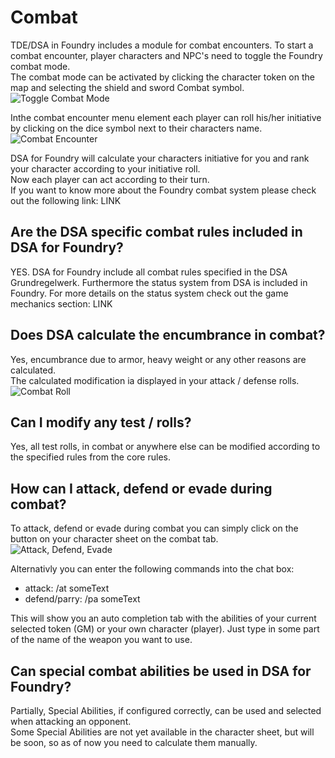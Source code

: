 # Combat  
TDE/DSA in Foundry includes a module for combat encounters. To start a combat encounter, player characters and NPC's need to toggle the Foundry combat mode.  
The combat mode can be activated by clicking the character token on the map and selecting the shield and sword Combat symbol.  
![Toggle Combat Mode](https://user-images.githubusercontent.com/75448500/106728258-8f9cf100-660c-11eb-86da-71875d518354.jpg)
  
  
Inthe combat encounter menu element each player can roll his/her initiative by clicking on the dice symbol next to their characters name.  
![Combat Encounter](https://user-images.githubusercontent.com/75448500/106728369-a93e3880-660c-11eb-82a4-61508b3353d7.jpg)
  
 
DSA for Foundry will calculate your characters initiative for you and rank your character according to your initiative roll.  
Now each player can act according to their turn.  
If you want to know more about the Foundry combat system please check out the following link: LINK  

## Are the DSA specific combat rules included in DSA for Foundry?
YES. DSA for Foundry include all combat rules specified in the DSA Grundregelwerk.
Furthermore the status system from DSA is included in Foundry. For more details on the status system check out the game mechanics section: LINK

## Does DSA calculate the encumbrance in combat?
Yes, encumbrance due to armor, heavy weight or any other reasons are calculated.  
The calculated modification ia displayed in your attack / defense rolls.  
![Combat Roll](https://user-images.githubusercontent.com/75448500/106728444-bc510880-660c-11eb-8c51-15fc1e603097.jpg)


## Can I modify any test / rolls?
Yes, all test rolls, in combat or anywhere else can be modified according to the specified rules from the core rules.  
  

## How can I attack, defend or evade during combat?
To attack, defend or evade during combat you can simply click on the button on your character sheet on the combat tab.  
![Attack, Defend, Evade](https://user-images.githubusercontent.com/75448500/106728521-d2f75f80-660c-11eb-82ee-15cf4d06edcd.jpg)
  

Alternativly you can enter the following commands into the chat box:
* attack: /at someText
* defend/parry: /pa someText

This will show you an auto completion tab with the abilities of your current selected token (GM) or your own character (player). Just type in some part of the name of the weapon you want to use.


## Can special combat abilities be used in DSA for Foundry?
Partially, Special Abilities, if configured correctly, can be used and selected when attacking an opponent.  
Some Special Abilities are not yet available in the character sheet, but will be soon, so as of now you need to calculate them manually.
